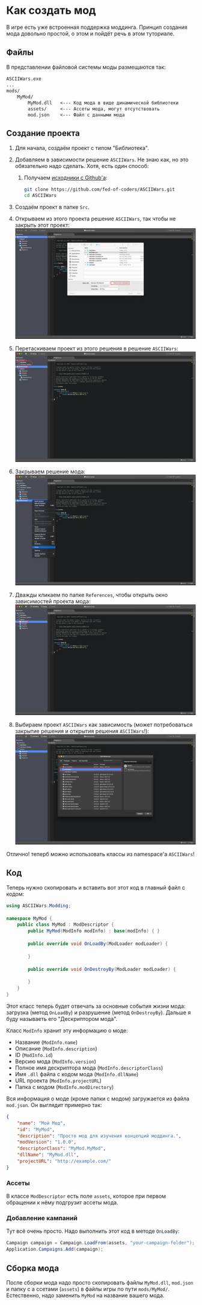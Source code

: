 # Как создать мод
В игре есть уже встроенная поддержка моддинга. Принцип создания мода довольно
простой, о этом и пойдёт речь в этом туториале.

## Файлы
В представлении файловой системы моды размещаются так:
```
ASCIIWars.exe
...
mods/
    MyMod/
        MyMod.dll   <--- Код мода в виде динамической библиотеки
        assets/     <--- Ассеты мода, могут отсутствовать
        mod.json    <--- Файл с данными мода
```

## Создание проекта
1. Для начала, создаём проект с типом "Библиотека".
2. Добавляем в зависимости решение `ASCIIWars`. Не знаю как, но это обязательно надо сделать.
   Хотя, есть один способ:
   1. Получаем [исходники с Github'а](https://github.com/fed-of-coders/ASCIIWars):

      ```sh
      git clone https://github.com/fed-of-coders/ASCIIWars.git
      cd ASCIIWars
      ```

  2. Создаём проект в папке `Src`.
  3. Открываем из этого проекта решение `ASCIIWars`, так чтобы не закрыть этот проект:
     ![](images/Create-A-Mod-Open-Solution.png)
  3. Перетаскиваем проект из этого решения в решение `ASCIIWars`:
     ![](images/Create-A-Mod-Move-Solution.png)
  4. Закрываем решение мода:
     ![](images/Create-A-Mod-Close-Solution.png)
  5. Дважды кликаем по папке `References`, чтобы открыть окно зависимостей проекта мода:
     ![](images/Create-A-Mod-Open-References.png)
  6. Выбираем проект `ASCIIWars` как зависимость (может потребоваться закрытие решения и
     открытия решения `ASCIIWars`!):
     ![](images/Create-A-Mod-Add-Reference.png)

  Отлично! теперб можно использовать классы из namespace'а `ASCIIWars`!

## Код
Теперь нужно скопировать и вставить вот этот код в главный файл с кодом:
```csharp
using ASCIIWars.Modding;

namespace MyMod {
    public class MyMod : ModDescriptor {
        public MyMod(ModInfo modInfo) : base(modInfo) { }

        public override void OnLoadBy(ModLoader modLoader) {

        }

        public override void OnDestroyBy(ModLoader modLoader) {

        }
    }
}
```

Этот класс теперь будет отвечать за основные события жизни мода: загрузка (метод `OnLoadBy`)
и разрушение (метод `OnDestroyBy`). Дальше я буду называеть его "Дескриптором мода".

Класс `ModInfo` хранит эту информацию о моде:
- Название (`ModInfo.name`)
- Описание (`ModInfo.description`)
- ID (`ModInfo.id`)
- Версию мода (`ModInfo.version`)
- Полное имя дескриптора мода (`ModInfo.descriptorClass`)
- Имя `.dll` файла с кодом мода (`ModInfo.dllName`)
- URL проекта (`ModInfo.projectURL`)
- Папка с модом (`ModInfo.modDirectory`)

Вся информация о моде (кроме папки с модом) загружается из файла `mod.json`. Он выглядит
примерно так:
```json
{
    "name": "Мой Мод",
    "id": "MyMod",
    "description": "Просто мод для изучения концепций моддинга.",
    "modVersion": "1.0.0",
    "descriptorClass": "MyMod.MyMod",
    "dllName": "MyMod.dll",
    "projectURL": "http://example.com/"
}
```

### Ассеты
В классе `ModDescriptor` есть поле `assets`, которое при первом обращении к нёму подгрузит
ассеты мода.

### Добавление кампаний
Тут всё очень просто. Надо выполнить этот код в методе `OnLoadBy`:
```csharp
Campaign campaign = Campaign.LoadFrom(assets, "your-campaign-folder");
Application.Campaigns.Add(campaign);
```

## Сборка мода
После сборки мода надо просто скопировать файлы `MyMod.dll`, `mod.json` и папку с а
ссетами (`assets`) в файлы игры по пути `mods/MyMod/`. Естественно, надо заменить
`MyMod` на название вашего мода.
